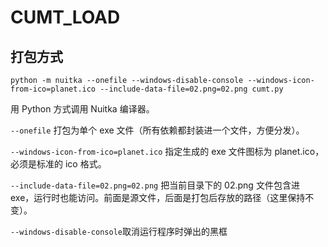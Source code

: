 # CUMT_LOAD

## 打包方式
`python -m nuitka --onefile --windows-disable-console --windows-icon-from-ico=planet.ico --include-data-file=02.png=02.png cumt.py`

用 Python 方式调用 Nuitka 编译器。

`--onefile`
打包为单个 exe 文件（所有依赖都封装进一个文件，方便分发）。

`--windows-icon-from-ico=planet.ico`
指定生成的 exe 文件图标为 planet.ico，必须是标准的 ico 格式。

`--include-data-file=02.png=02.png`
把当前目录下的 02.png 文件包含进 exe，运行时也能访问。前面是源文件，后面是打包后存放的路径（这里保持不变）。

`--windows-disable-console`取消运行程序时弹出的黑框